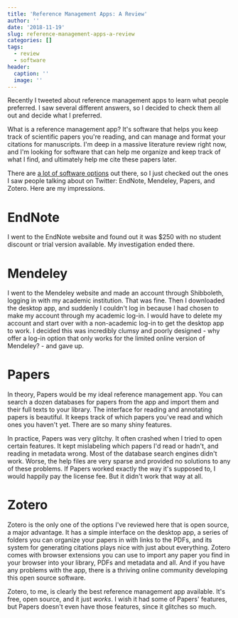 ```yaml
---
title: 'Reference Management Apps: A Review'
author: ''
date: '2018-11-19'
slug: reference-management-apps-a-review
categories: []
tags:
  - review
  - software
header:
  caption: ''
  image: ''
---
```


Recently I tweeted about reference management apps to learn what people preferred. I saw several different answers, so I decided to check them all out and decide what I preferred. 

What is a reference management app? It's software that helps you keep track of scientific papers you're reading, and can manage and format your citations for manuscripts. I'm deep in a massive literature review right now, and I'm looking for software that can help me organize and keep track of what I find, and ultimately help me cite these papers later.

There are [a lot of software options]("https://en.wikipedia.org/wiki/Comparison_of_reference_management_software") out there, so I just checked out the ones I saw people talking about on Twitter: EndNote, Mendeley, Papers, and Zotero. Here are my impressions.

# EndNote

I went to the EndNote website and found out it was $250 with no student discount or trial version available. My investigation ended there.

# Mendeley

I went to the Mendeley website and made an account through Shibboleth, logging in with my academic institution. That was fine. Then I downloaded the desktop app, and suddenly I couldn't log in because I had chosen to make my account through my academic log-in. I would have to delete my account and start over with a non-academic log-in to get the desktop app to work. I decided this was incredibly clumsy and poorly designed - why offer a log-in option that only works for the limited online version of Mendeley? - and gave up.

# Papers

In theory, Papers would be my ideal reference management app. You can search a dozen databases for papers from the app and import them and their full texts to your library. The interface for reading and annotating papers is beautiful. It keeps track of which papers you've read and which ones you haven't yet. There are so many shiny features.

In practice, Papers was very glitchy. It often crashed when I tried to open certain features. It kept mislabeling which papers I'd read or hadn't, and reading in metadata wrong. Most of the database search engines didn't work. Worse, the help files are very sparse and provided no solutions to any of these problems. If Papers worked exactly the way it's supposed to, I would happily pay the license fee. But it didn't work that way at all.

# Zotero

Zotero is the only one of the options I've reviewed here that is open source, a major advantage. It has a simple interface on the desktop app, a series of folders you can organize your papers in with links to the PDFs, and its system for generating citations plays nice with just about everything. Zotero comes with browser extensions you can use to import any paper you find in your browser into your library, PDFs and metadata and all. And if you have any problems with the app, there is a thriving online community developing this open source software.

Zotero, to me, is clearly the best reference management app available. It's free, open source, and it just *works*. I wish it had some of Papers' features, but Papers doesn't even have those features, since it glitches so much.